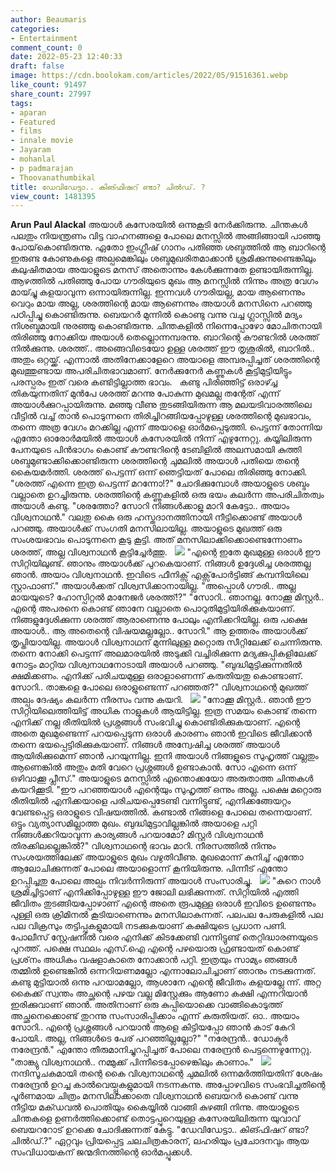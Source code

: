 ```yaml
---
author: Beaumaris
categories:
- Entertainment
comment_count: 0
date: 2022-05-23 12:40:33
draft: false
image: https://cdn.boolokam.com/articles/2022/05/91516361.webp
like_count: 91497
share_count: 27997
tags:
- aparan
- Featured
- films
- innale movie
- Jayaram
- mohanlal
- p padmarajan
- Thoovanathumbikal
title: ഡേവിഡേട്ടാ.. കിങ്ഫിഷറ് ണ്ടാ? ചിൽഡ്. ?
view_count: 1481395
---
```


**Arun Paul Alackal** അയാൾ കസേരയിൽ ഒന്നുകൂടി നേർക്കിരുന്നു. ചിന്തകൾ പലതും നിയന്ത്രണം വിട്ട വാഹനങ്ങളെ പോലെ മനസ്സിൽ അങ്ങിങ്ങായി പാഞ്ഞു പോയ്‌കൊണ്ടിരുന്നു. ഏതോ ഇംഗ്ലീഷ് ഗാനം പതിഞ്ഞ ശബ്ദത്തിൽ ആ ബാറിന്റെ ഇരുണ്ട കോണുകളെ അല്പമെങ്കിലും ശബ്ദമുഖരിതമാക്കാൻ ശ്രമിക്കുന്നുണ്ടെങ്കിലും കലുഷിതമായ അയാളുടെ മനസ് അതൊന്നും കേൾക്കുന്നതേ ഉണ്ടായിരുന്നില്ല. ആഴത്തിൽ പതിഞ്ഞു പോയ ഗൗരിയുടെ മുഖം ആ മനസ്സിൽ നിന്നും അത്ര വേഗം മായ്ച്ചു കളയാവുന്ന ഒന്നായിരുന്നില്ല. ഇന്നവൾ ഗൗരിയല്ല, മായ ആണെന്നും വെറും മായ അല്ല, ശരത്തിന്റെ മായ ആണെന്നും അയാൾ മനസിനെ പറഞ്ഞു പഠിപ്പിച്ചു കൊണ്ടിരുന്നു. ബെയറർ മുന്നിൽ കൊണ്ടു വന്നു വച്ച ഗ്ലാസ്സിൽ മദ്യം നിശബ്ദമായി നുരഞ്ഞു കൊണ്ടിരുന്നു. ചിന്തകളിൽ നിന്നെപ്പോഴോ മോചിതനായി തിരിഞ്ഞു നോക്കിയ അയാൾ തെല്ലൊന്നമ്പരന്നു. ബാറിന്റെ കൗണ്ടറിൽ ശരത്ത് നിൽക്കുന്നു. ശരത്ത്.. അങ്ങെവിടെയോ ഉള്ള ശരത്ത് ഈ തൃശൂരിൽ, ബാറിൽ.. അതും ഒറ്റയ്ക്ക്. എന്നാൽ അതിനേക്കാളേറെ അയാളെ അമ്പരപ്പിച്ചത് ശരത്തിന്റെ മുഖത്തുണ്ടായ അപരിചിതഭാവമാണ്. നേർക്കുനേർ കണ്ണുകൾ കൂട്ടിമുട്ടിയിട്ടും പരസ്പരം ഇത് വരെ കണ്ടിട്ടില്ലാത്ത ഭാവം. &nbsp; കണ്ടു പിരിഞ്ഞിട്ട് ഒരാഴ്ച്ച തികയുന്നതിന് മുൻപേ ശരത്ത് മറന്നു പോകുന്ന മുഖമല്ല തന്റേത് എന്ന് അയാൾക്കുറപ്പായിരുന്നു. മഞ്ഞു വീണു തുടങ്ങിയിരുന്ന ആ മലയടിവാരത്തിലെ വീട്ടിൽ വച്ച് താൻ പൊടുന്നനെ തിരിച്ചിറങ്ങിയപ്പോഴുള്ള ശരത്തിന്റെ മുഖഭാവം, തന്നെ അത്ര വേഗം മറക്കില്ല എന്ന് അയാളെ ഓർമപ്പെടുത്തി. പെട്ടന്ന് തോന്നിയ എന്തോ ഓരോർമയിൽ അയാൾ കസേരയിൽ നിന്ന് എഴുന്നേറ്റു. കയ്യിലിരുന്ന പേനയുടെ പിൻഭാഗം കൊണ്ട് കൗണ്ടറിന്റെ ടേബിളിൽ അലസമായി കുത്തി ശബ്ദമുണ്ടാക്കിക്കൊണ്ടിരുന്ന ശരത്തിന്റെ ചുമലിൽ അയാൾ പതിയെ തന്റെ കൈയമർത്തി. ശരത്ത് പെട്ടന്ന് ഒന്ന് ഞെട്ടിയത് പോലെ തിരിഞ്ഞു നോക്കി. "ശരത്ത് എന്നെ ഇത്ര പെട്ടന്ന് മറന്നോ!?" ചോദിക്കുമ്പോൾ അയാളുടെ ശബ്ദം വല്ലാതെ ഉറച്ചിരുന്നു. ശരത്തിന്റെ കണ്ണുകളിൽ ഒരു ഭയം കലർന്ന അപരിചിതത്വം അയാൾ കണ്ടു. "ശരത്തോ? സോറി നിങ്ങൾക്കാളു മാറി കേട്ടോ.. അയാം വിശ്വനാഥൻ." വലതു കൈ ഒരു ഹസ്തദാനത്തിനായി നീട്ടിക്കൊണ്ട് അയാൾ പറഞ്ഞു. അയാൾക്ക് സംഗതി മനസിലായില്ല. അയാളുടെ മുഖത്ത് ഒരു സംശയഭാവം പൊടുന്നനെ കൂടു കൂട്ടി. അത് മനസിലാക്കിക്കൊണ്ടെന്നോണം ശരത്ത്, അല്ല വിശ്വനാഥൻ കൂട്ടിച്ചേർത്തു. &nbsp; ![](https://cdn.boolokam.com/articles/2022/05/91516361.webp) "എന്റെ ഇതേ മുഖമുള്ള ഒരാൾ ഈ സിറ്റിയിലുണ്ട്. ഞാനും അയാൾക്ക് പുറകെയാണ്. നിങ്ങൾ ഉദ്ദേശിച്ച ശരത്തല്ല ഞാൻ. അയാം വിശ്വനാഥൻ. ഇവിടെ ഫീനിക്സ് എക്സ്‌പോർട്ടിങ്ങ്‌ കമ്പനിയിലെ സ്റ്റാഫാണ്." അയാൾക്കത് വിശ്വസിക്കാനായില്ല. "അപ്പൊൾ ഗൗരി.. അല്ല മായയുടെ? ഹോസ്പിറ്റൽ മാനേജർ ശരത്ത്!?" "സോറി.. ഞാനല്ല. നോക്കൂ മിസ്റ്റർ.. എന്റെ അപരനെ കൊണ്ട് ഞാനേ വല്ലാതെ പൊറുതിമുട്ടിയിരിക്കുകയാണ്. നിങ്ങളുദ്ദേശിക്കുന്ന ശരത്ത് ആരാണെന്നു പോലും എനിക്കറിയില്ല. ഒരു പക്ഷെ അയാൾ.. ആ അതെന്റെ വിഷയമല്ലല്ലോ.. സോറി." ആ ഉത്തരം അയാൾക്ക് തൃപ്തിയായില്ല. അയാൾ വിശ്വനാഥന് മുന്നിലുള്ള മറ്റൊരു സീറ്റിലേക്ക് ചെന്നിരുന്നു. തന്നെ നോക്കി പെട്ടന്ന് അലമാരയിൽ അടുക്കി വച്ചിരിക്കുന്ന മദ്യക്കുപ്പികളിലേക്ക് നോട്ടം മാറ്റിയ വിശ്വനാഥനോടായി അയാൾ പറഞ്ഞു. "ബുദ്ധിമുട്ടിക്കുന്നതിൽ ക്ഷമിക്കണം. എനിക്ക് പരിചയമുള്ള ഒരാളാണെന്ന് കരുതിയതു കൊണ്ടാണ്. സോറി.. താങ്കളെ പോലെ ഒരാളുണ്ടെന്ന് പറഞ്ഞത്?" വിശ്വനാഥന്റെ മുഖത്ത് അല്പം ദേഷ്യം കലർന്ന നീരസം വന്നു കയറി. &nbsp; ![](https://cdn.boolokam.com/articles/2022/05/67668360.webp) "നോക്കൂ മിസ്റ്റർ.. ഞാൻ ഈ സിറ്റിയിലെത്തിയിട്ട് അധിക നാളുകൾ ആയിട്ടില്ല. ഇത്ര സമയം കൊണ്ട് തന്നെ എനിക്ക് നല്ല രീതിയിൽ പ്രശ്നങ്ങൾ സംഭവിച്ചു കൊണ്ടിരിക്കുകയാണ്. എന്റെ അതെ മുഖമുണ്ടെന്ന് പറയപ്പെടുന്ന ഒരാൾ കാരണം ഞാൻ ഇവിടെ ജീവിക്കാൻ തന്നെ ഭയപ്പെട്ടിരിക്കുകയാണ്. നിങ്ങൾ അന്വേഷിച്ച ശരത്ത് അയാൾ ആയിരിക്കുമെന്ന് ഞാൻ പറയുന്നില്ല. ഇനി അയാൾ നിങ്ങളുടെ സുഹൃത്ത് വല്ലതും ആണെങ്കിൽ അതും മതി വേറെ പ്രശ്നങ്ങൾ ഉണ്ടാകാൻ. സോ എന്നെ ഒന്ന് ഒഴിവാക്കൂ പ്ലീസ്." അയാളുടെ മനസ്സിൽ എന്തൊക്കയോ അരുതാത്ത ചിന്തകൾ കയറിക്കൂടി. "ഈ പറഞ്ഞയാൾ എന്റെയും സുഹൃത്ത് ഒന്നും അല്ല. പക്ഷെ മറ്റൊരു രീതിയിൽ എനിക്കയാളെ പരിചയപ്പെടേണ്ടി വന്നിട്ടുണ്ട്, എനിക്കങ്ങേയറ്റം വേണ്ടപ്പെട്ട ഒരാളുടെ വിഷയത്തിൽ. കണ്ടാൽ നിങ്ങളെ പോലെ തന്നെയാണ്. ഒട്ടും വ്യത്യാസമില്ലാത്ത മുഖം. ബുദ്ധിമുട്ടാവില്ലങ്കിൽ അയാളെ പറ്റി നിങ്ങൾക്കറിയാവുന്ന കാര്യങ്ങൾ പറയാമോ? മിസ്റ്റർ വിശ്വനാഥൻ തിരക്കിലല്ലെങ്കിൽ?" വിശ്വനാഥന്റെ ഭാവം മാറി. നീരസത്തിൽ നിന്നും സംശയത്തിലേക്ക് അയാളുടെ മുഖം വഴുതിവീണു. മുഖമൊന്ന് കുനിച്ച് എന്തോ ആലോചിക്കുന്നത് പോലെ അയാളൊന്ന് കൂനിയിരുന്നു. പിന്നീട് എന്തോ ഉറപ്പിച്ചതു പോലെ അല്പം നിവർന്നിരുന്ന് അയാൾ സംസാരിച്ചു. &nbsp; ![](https://cdn.boolokam.com/articles/2022/05/jyjyyjy-1.png) "കുറെ നാൾ ശ്രമിച്ചിട്ടാണ് എനിക്കിപ്പോഴുള്ള ഈ ജോലി ലഭിക്കുന്നത്. സിറ്റിയിൽ എത്തി ജീവിതം തുടങ്ങിയപ്പോഴാണ് എന്റെ അതെ രൂപമുള്ള ഒരാൾ ഇവിടെ ഉണ്ടെന്നും പുള്ളി ഒരു ക്രിമിനൽ കൂടിയാണെന്നും മനസിലാകുന്നത്. പലപല പേരുകളിൽ പല പല വിക്രസും തട്ടിപ്പുകളുമായി നടക്കുകയാണ് കക്ഷിയുടെ പ്രധാന പണി. പോലീസ് സ്റ്റേഷനിൽ വരെ എനിക്ക് കിടക്കേണ്ടി വന്നിട്ടുണ്ട് തെറ്റിദ്ധാരണയുടെ പുറത്ത്. പക്ഷെ സ്ഥലം എസ്.ഐ എന്റെ പഴയൊരു ഫ്രണ്ടായത് കൊണ്ട് പ്രശ്‌നം അധികം വഷളാകാതെ നോക്കാൻ പറ്റി. ഇത്രയും സാമ്യം ഞങ്ങൾ തമ്മിൽ ഉണ്ടെങ്കിൽ ഒന്നറിയണമല്ലോ എന്നാലോചിച്ചാണ് ഞാനും നടക്കുന്നത്. കണ്ടു മുട്ടിയാൽ ഒന്നു പറയാമല്ലോ, ആശാനേ എന്റെ ജീവിതം കളയല്ലേ ന്ന്. അറ്റ കൈക്ക് സ്വന്തം അച്ഛന്റെ പഴയ വല്ല മിസ്റ്റേക്കും ആണോ കക്ഷി എന്നറിയാൻ ഇരിക്കുവാണ് ഞാൻ. അതിനാണ് ഒരു കുപ്പിയൊക്കെ വാങ്ങികൊടുത്ത് അച്ഛനെക്കൊണ്ട് തുറന്നു സംസാരിപ്പിക്കാം എന്ന് കരുതിയത്. ഓ.. അയാം സോറി.. എന്റെ പ്രശ്നങ്ങൾ പറയാൻ ആളെ കിട്ടിയപ്പോ ഞാൻ കാട് കേറി പോയി.. അല്ല, നിങ്ങൾടെ പേര് പറഞ്ഞില്ലല്ലോ?" "നരേന്ദ്രൻ.. ഡോക്ടർ നരേന്ദ്രൻ." എന്തോ തീരുമാനിച്ചുറപ്പിച്ചത് പോലെ നരേന്ദ്രൻ പെട്ടന്നെഴുന്നേറ്റു. "താങ്ക്യു വിശ്വനാഥൻ.. നമ്മുക്ക് പിന്നീടെപ്പോഴെങ്കിലും കാണാം." &nbsp; ![](https://cdn.boolokam.com/articles/2022/05/wfwwfwwff.jpg) നന്ദിസൂചകമായി തന്റെ കൈ വിശ്വനാഥന്റെ ചുമലിൽ ഒന്നമർത്തിയതിന് ശേഷം നരേന്ദ്രൻ ഉറച്ച കാൽവെയ്പ്പുകളുമായി നടന്നകന്നു. അപ്പോഴവിടെ സംഭവിച്ചതിന്റെ പൂർണമായ ചിത്രം മനസിലാക്കാതെ വിശ്വനാഥൻ ബെയറർ കൊണ്ട് വന്നു നീട്ടിയ മക്ഡവൽ പൊതിയും കൈയ്യിൽ വാങ്ങി കുഴങ്ങി നിന്നു. അയാളുടെ ചിന്തകളെ ഉണർത്തിക്കൊണ്ട് തൊട്ടപ്പുറെയുള്ള കസേരയിലിരുന്ന യുവാവ് ബെയററോട് ഉറക്കെ ചോദിക്കുന്നത് കേട്ടു. "ഡേവിഡേട്ടാ.. കിങ്ഫിഷറ് ണ്ടാ? ചിൽഡ്.?" ഏറ്റവും പ്രിയപ്പെട്ട ചലചിത്രകാരന്, ലഹരിയും പ്രചോദനവും ആയ സംവിധായകന് ജന്മദിനത്തിന്റെ ഓർമപ്പൂക്കൾ.